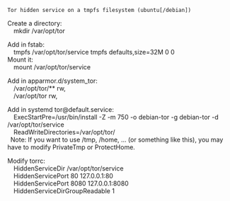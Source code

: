 	Tor hidden service on a tmpfs filesystem (ubuntu[/debian])
  
Create a directory:  
	&emsp;mkdir /var/opt/tor  
  
Add in fstab:  
	&emsp;tmpfs /var/opt/tor/service tmpfs defaults,size=32M 0 0  
Mount it:  
	&emsp;mount /var/opt/tor/service  
  
Add in apparmor.d/system_tor:  
	&emsp;/var/opt/tor/** rw,  
	&emsp;/var/opt/tor rw,  
  
Add in systemd tor\@&#65279;default.service:  
	&emsp;ExecStartPre=/usr/bin/install -Z -m 750 -o debian-tor -g debian-tor -d /var/opt/tor/service  
	&emsp;ReadWriteDirectories=/var/opt/tor/  
&ensp;Note: If you want to use /tmp, /home, ... (or something like this), you may have to modify PrivateTmp or ProtectHome.  
  
Modify torrc:  
	&emsp;HiddenServiceDir /var/opt/tor/service  
	&emsp;HiddenServicePort 80 127.0.0.1:80  
	&emsp;HiddenServicePort 8080 127.0.0.1:8080  
	&emsp;HiddenServiceDirGroupReadable 1  


